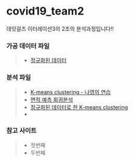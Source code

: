 # covid19_team2
데잇걸즈 이터레이션3의 2조의 분석과정입니다!!

### 가공 데이터 파일
> - [정규화된 데이터](블럭별_클러스터링_작업/norm_data.xlsx)

### 분석 파일
> - [K-means clustering - 나영의 연습](k-means.ipynb)
> - [면적 예측 회귀분석](회귀분석.ipynb)
> - [정규화된 데이터로 한 K-means clustering](블럭별_클러스터링_작업/블럭별_클러스터링_작업.ipynb)
> - 


### 참고 사이트
> - 첫번째
> - 두번째 
